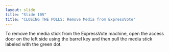 ```yaml
---
layout: slide
title: "Slide 105"
title: "CLOSING THE POLLS: Remove Media from ExpressVote"
---
```


To remove the media stick from the ExpressVote machine, open the access door on the left side using the barrel key and then pull the media stick labeled with the green dot.

